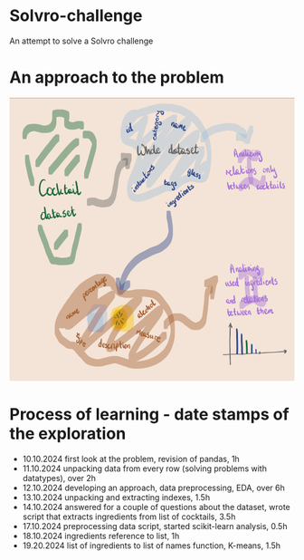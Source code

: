 # Solvro-challenge
An attempt to solve a Solvro challenge

# An approach to the problem
<div align="center">
<img src="/assets/idea.png" alt="mindmap" title="mindmap" height="500"/>
</div>

# Process of learning - date stamps of the exploration
  - 10.10.2024    first look at the problem, revision of pandas, 1h
  - 11.10.2024    unpacking data from every row (solving problems with datatypes), over 2h
  - 12.10.2024    developing an approach, data preprocessing, EDA, over 6h 
  - 13.10.2024    unpacking and extracting indexes, 1.5h
  - 14.10.2024    answered for a couple of questions about the dataset, wrote script that extracts ingredients from list of cocktails, 3.5h
  - 17.10.2024    preprocessing data script, started scikit-learn analysis, 0.5h
  - 18.10.2024    ingredients reference to list, 1h
  - 19.20.2024    list of ingredients to list of names function, K-means, 1.5h
